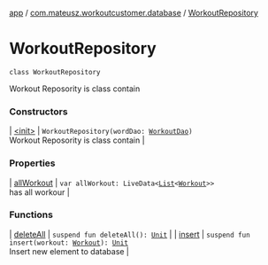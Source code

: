 [app](../../index.md) / [com.mateusz.workoutcustomer.database](../index.md) / [WorkoutRepository](./index.md)

# WorkoutRepository

`class WorkoutRepository`

Workout Reposority is class contain

### Constructors

| [&lt;init&gt;](-init-.md) | `WorkoutRepository(wordDao: `[`WorkoutDao`](../-workout-dao/index.md)`)`<br>Workout Reposority is class contain |

### Properties

| [allWorkout](all-workout.md) | `var allWorkout: LiveData<`[`List`](https://kotlinlang.org/api/latest/jvm/stdlib/kotlin.collections/-list/index.html)`<`[`Workout`](../-workout/index.md)`>>`<br>has all workour |

### Functions

| [deleteAll](delete-all.md) | `suspend fun deleteAll(): `[`Unit`](https://kotlinlang.org/api/latest/jvm/stdlib/kotlin/-unit/index.html) |
| [insert](insert.md) | `suspend fun insert(workout: `[`Workout`](../-workout/index.md)`): `[`Unit`](https://kotlinlang.org/api/latest/jvm/stdlib/kotlin/-unit/index.html)<br>Insert new element to database |

